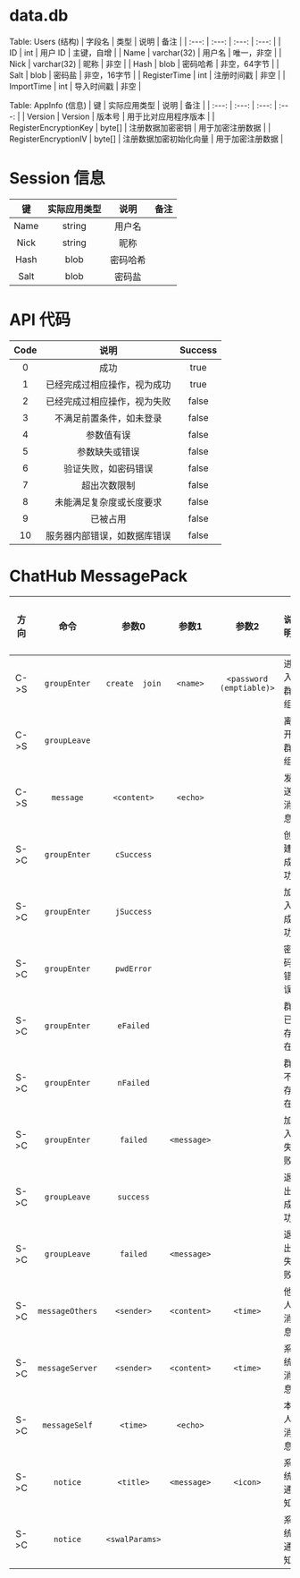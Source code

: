 # data.db
Table: Users (结构)
| 字段名 | 类型 | 说明 |	备注 |
| :---: | :---: | :---: | :---: |
| ID | int | 用户 ID | 主键，自增 |
| Name | varchar(32) | 用户名 | 唯一，非空 |
| Nick | varchar(32) | 昵称 | 非空 |
| Hash | blob | 密码哈希 | 非空，64字节 |
| Salt | blob | 密码盐 | 非空，16字节 |
| RegisterTime | int | 注册时间戳 | 非空 |
| ImportTime | int | 导入时间戳 | 非空 |

Table: AppInfo (信息)
| 键 | 实际应用类型 | 说明 | 备注 |
| :---: | :---: | :---: | :---: |
| Version | Version | 版本号 | 用于比对应用程序版本 |
| RegisterEncryptionKey | byte[] | 注册数据加密密钥 | 用于加密注册数据 |
| RegisterEncryptionIV | byte[] | 注册数据加密初始化向量 | 用于加密注册数据 |


# Session 信息
|  键  | 实际应用类型 |  说明  | 备注 |
| :--: | :---------: | :----: | :--: |
| Name |   string    | 用户名 |      |
| Nick |   string    |  昵称  |      |
| Hash |    blob     |密码哈希|      |
| Salt |    blob     | 密码盐 |      |


# API 代码
| Code |            说明            | Success |
| :--: | :------------------------: |:-------:|
|  0   |            成功            |  true   |
|  1   | 已经完成过相应操作，视为成功 |  true   |
|  2   | 已经完成过相应操作，视为失败 |  false  |
|  3   |  不满足前置条件，如未登录   |  false  |
|  4   |         参数值有误         |  false  |
|  5   |       参数缺失或错误        |  false  |
|  6   |    验证失败，如密码错误     |  false  |
|  7   |        超出次数限制        |  false  |
|  8   |  未能满足复杂度或长度要求   |  false  |
|  9   |           已被占用         |  false  |
|  10  |服务器内部错误，如数据库错误 |  false  |


# ChatHub MessagePack
| 方向 |     命令      |     参数0     |    参数1    |         参数2          |   说明   | 完成情况  |
|:----:| :-----------: | :----------: | :---------: | :--------------------: | :-----: | :------: |
| C->S | `groupEnter`  |`create  join`|  `<name>`   |`<password (emptiable)>`| 进入群组 | C:Y  S:Y |
| C->S | `groupLeave`  |              |             |                        | 离开群组 | C:Y  S:Y |
| C->S |   `message`   | `<content>`  |  `<echo>`   |                        | 发送消息 | C:Y  S:Y |
| S->C | `groupEnter`  |  `cSuccess`  |             |                        | 创建成功 | C:Y  S:Y |
| S->C | `groupEnter`  |  `jSuccess`  |             |                        | 加入成功 | C:Y  S:Y |
| S->C | `groupEnter`  |  `pwdError`  |             |                        | 密码错误 | C:Y  S:Y |
| S->C | `groupEnter`  |  `eFailed`   |             |                        | 群已存在 | C:Y  S:Y |
| S->C | `groupEnter`  |  `nFailed`   |             |                        | 群不存在 | C:Y  S:Y |
| S->C | `groupEnter`  |   `failed`   | `<message>` |                        | 加入失败 | C:Y  S:Y |
| S->C | `groupLeave`  |  `success`   |             |                        | 退出成功 | C:Y  S:Y |
| S->C | `groupLeave`  |   `failed`   | `<message>` |                        | 退出失败 | C:Y  S:Y |
| S->C |`messageOthers`|  `<sender>`  | `<content>` |        `<time>`        | 他人消息 | C:Y  S:Y |
| S->C |`messageServer`|  `<sender>`  | `<content>` |        `<time>`        | 系统消息 | C:Y  S:Y |
| S->C | `messageSelf` |   `<time>`   |  `<echo>`   |                        | 本人消息 | C:Y  S:Y |
| S->C |   `notice`    |  `<title>`   | `<message>` |        `<icon>`        | 系统通知 | C:Y  S:Y |
| S->C |   `notice`    |`<swalParams>`|             |                        | 系统通知 | C:Y  S:Y |
